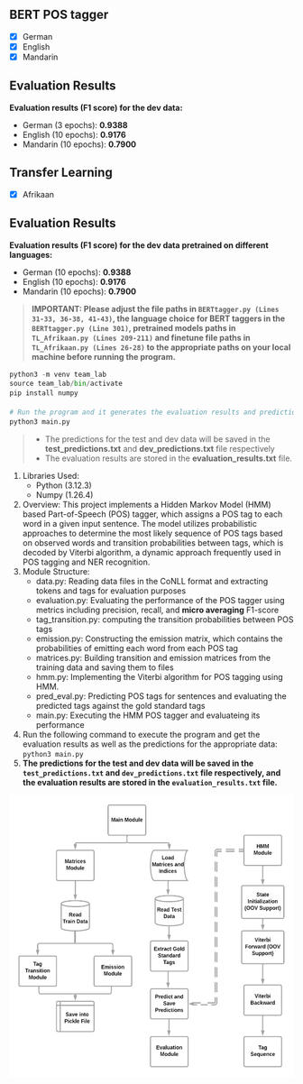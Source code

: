 ## BERT POS tagger

- [x] German
- [x] English
- [x] Mandarin

## Evaluation Results

**Evaluation results (F1 score) for the dev data:**

- German (3 epochs): **0.9388**
- English (10 epochs): **0.9176**
- Mandarin (10 epochs): **0.7900**

## Transfer Learning

- [x] Afrikaan


## Evaluation Results

**Evaluation results (F1 score) for the dev data pretrained on different languages:**

- German (10 epochs): **0.9388**
- English (10 epochs): **0.9176**
- Mandarin (10 epochs): **0.7900**

> **IMPORTANT: Please adjust the file paths in `BERTtagger.py (Lines 31-33, 36-38, 41-43)`, the language choice for BERT taggers in the `BERTtagger.py (Line 301)`, pretrained models paths in `TL_Afrikaan.py (Lines 209-211)` and finetune file paths in `TL_Afrikaan.py (Lines 26-28)`  to the appropriate paths on your local machine before running the program.**

```python
python3 -m venv team_lab
source team_lab/bin/activate
pip install numpy

# Run the program and it generates the evaluation results and predictions
python3 main.py
```

> - The predictions for the test and dev data will be saved in the **test_predictions.txt** and **dev_predictions.txt** file respectively
> - The evaluation results are stored in the **evaluation_results.txt** file.

1. Libraries Used:
   - Python (3.12.3)
   - Numpy (1.26.4)
2. Overview:
   This project implements a Hidden Markov Model (HMM) based Part-of-Speech (POS) tagger, which assigns a POS tag to each word in a given input sentence. The model utilizes probabilistic approaches to determine the most likely sequence of POS tags based on observed words and transition probabilities between tags, which is decoded by Viterbi algorithm, a dynamic approach frequently used in POS tagging and NER recognition.
3. Module Structure:
   - data.py: Reading data files in the CoNLL format and extracting tokens and tags for evaluation purposes
   - evaluation.py: Evaluating the performance of the POS tagger using metrics including precision, recall, and **micro averaging** F1-score
   - tag_transition.py: computing the transition probabilities between POS tags
   - emission.py: Constructing the emission matrix, which contains the probabilities of emitting each word from each POS tag
   - matrices.py: Building transition and emission matrices from the training data and saving them to files
   - hmm.py: Implementing the Viterbi algorithm for POS tagging using HMM.
   - pred_eval.py: Predicting POS tags for sentences and evaluating the predicted tags against the gold standard tags
   - main.py: Executing the HMM POS tagger and evaluateing its performance
4. Run the following command to execute the program and get the evaluation results as well as the predictions for the appropriate data:
   `python3 main.py`
5. **The predictions for the test and dev data will be saved in the `test_predictions.txt` and `dev_predictions.txt` file respectively, and the evaluation results are stored in the `evaluation_results.txt` file.**

<img src="assets/team_lab_project_structure.png" alt="image" height="500" width="600" >
